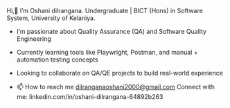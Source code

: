 Hi,👋 I’m Oshani dilrangana.
Undergraduate | BICT (Hons) in Software System, University of Kelaniya.
- I’m passionate about Quality Assurance (QA) and Software Quality Engineering
- Currently learning tools like Playwright, Postman, and manual + automation testing concepts
- Looking to collaborate on QA/QE projects to build real-world experience
  
- 📫 How to reach me dilranganaoshani2000@gmail.com
  Connect with me:
   linkedin.com/in/oshani-dilrangana-64892b263
 

